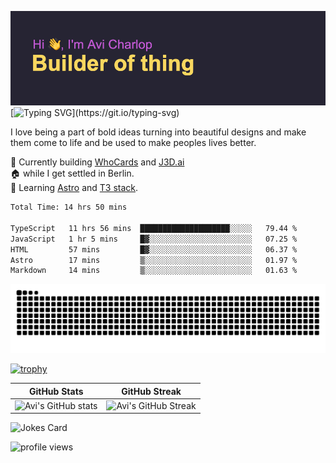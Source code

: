 ![banner](assets/banner.png)
[![Typing SVG](https://readme-typing-svg.herokuapp.com?font=Share+Tech+Mono&size=22&pause=1000&color=F9D75F&width=435&lines=I+turn+ideas+into+digital+solutions%2C;One+line+of+code+at+a+time.)](https://git.io/typing-svg)

I love being a part of bold ideas turning into beautiful designs and make them come to life and be used to make peoples lives better.

:hammer: Currently building [WhoCards](https://whocards.cc) and [J3D.ai](https://j3d.ai)<br />
:house: while I get settled in Berlin.<br />
:book: Learning [Astro](https://astro.build) and [T3 stack](https://create.t3.gg/).

<!--START_SECTION:waka-->

```txt
Total Time: 14 hrs 50 mins

TypeScript   11 hrs 56 mins  ████████████████████░░░░░   79.44 %
JavaScript   1 hr 5 mins     █▓░░░░░░░░░░░░░░░░░░░░░░░   07.25 %
HTML         57 mins         █▓░░░░░░░░░░░░░░░░░░░░░░░   06.37 %
Astro        17 mins         ▒░░░░░░░░░░░░░░░░░░░░░░░░   01.97 %
Markdown     14 mins         ▒░░░░░░░░░░░░░░░░░░░░░░░░   01.63 %
```

<!--END_SECTION:waka-->

<!--START_SECTION:readme-info-->
<!--END_SECTION:readme-info-->

<picture>
  <source media="(prefers-color-scheme: dark)" srcset="https://raw.githubusercontent.com/acharlop/acharlop/output/github-contribution-grid-snake-dark.svg">
  <source media="(prefers-color-scheme: light)" srcset="https://raw.githubusercontent.com/acharlop/acharlop/output/github-contribution-grid-snake.svg">
  <img alt="github contribution grid snake animation" src="https://raw.githubusercontent.com/acharlop/acharlop/output/github-contribution-grid-snake.svg">
</picture>

<br />

[![trophy](https://github-profile-trophy.vercel.app/?username=acharlop&theme=matrix&row=2&column=3)](https://github.com/acharlop/github-profile-trophy)

| GitHub Stats  | GitHub Streak           |
| ------- | ---------------- |
| ![Avi's GitHub stats](https://github-readme-stats.vercel.app/api?username=acharlop&count_private=true&show_icons=true&theme=tokyonight)    | ![Avi's GitHub Streak](https://github-readme-streak-stats.herokuapp.com/?user=acharlop&theme=vue-dark) |

![Jokes Card](https://readme-jokes.vercel.app/api?theme=vue-dark)

![profile views](https://komarev.com/ghpvc/?username=acharlop&style=flat-square)

